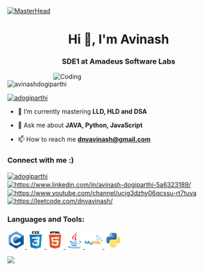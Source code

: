 [![MasterHead](https://sukhbinder.files.wordpress.com/2022/01/snow_banner_o.gif)](https://rishavchanda.io)
<h1 align="center">Hi 👋, I'm Avinash</h1>
<h3 align="center">SDE1 at Amadeus Software Labs</h3>
<img align="right" alt="Coding" width="400" src = "https://miro.medium.com/max/828/0*7Q3yvSIv_t0ioJ-Z.gif">

<p align="left"> <img src="https://komarev.com/ghpvc/?username=avinashdogiparthi&label=Profile%20views&color=0e75b6&style=flat" alt="avinashdogiparthi" /> </p>

<p align="left"> <a href="https://twitter.com/dnvavinash" target="blank"><img src="https://img.shields.io/twitter/follow/dnvavinash?logo=twitter&style=for-the-badge" alt="adogiparthi" /></a> </p>

- 🌱 I’m currently mastering **LLD, HLD and DSA**

- 💬 Ask me about **JAVA, Python, JavaScript**

- 📫 How to reach me **dnvavinash@gmail.com**

<h3 align="left">Connect with me  :)</h3>
<p align="left">
<a href="https://twitter.com/dnvavinash" target="blank"><img align="center" src="https://raw.githubusercontent.com/rahuldkjain/github-profile-readme-generator/master/src/images/icons/Social/twitter.svg" alt="adogiparthi" height="30" width="40" /></a>
<a href="https://www.linkedin.com/in/avinash-dogiparthi-5a6323189/" target="blank"><img align="center" src="https://raw.githubusercontent.com/rahuldkjain/github-profile-readme-generator/master/src/images/icons/Social/linked-in-alt.svg" alt="https://www.linkedin.com/in/avinash-dogiparthi-5a6323189/" height="30" width="40" /></a>
<a href="https://www.youtube.com/channel/UCJg3dzHY06qcssu-RT7TUyA" target="blank"><img align="center" src="https://raw.githubusercontent.com/rahuldkjain/github-profile-readme-generator/master/src/images/icons/Social/youtube.svg" alt="https://www.youtube.com/channel/ucjg3dzhy06qcssu-rt7tuya" height="30" width="40" /></a>
<a href="https://leetcode.com/u/dnvavinash/" target="blank"><img align="center" src="https://raw.githubusercontent.com/rahuldkjain/github-profile-readme-generator/master/src/images/icons/Social/leet-code.svg" alt="https://leetcode.com/dnvavinash/" height="30" width="40" /></a>
</p>

<h3 align="left">Languages and Tools:</h3>
<p align="left"> <a href="https://www.cprogramming.com/" target="_blank" rel="noreferrer"> <img src="https://raw.githubusercontent.com/devicons/devicon/master/icons/c/c-original.svg" alt="c" width="40" height="40"/> </a> <a href="https://www.w3schools.com/css/" target="_blank" rel="noreferrer"> <img src="https://raw.githubusercontent.com/devicons/devicon/master/icons/css3/css3-original-wordmark.svg" alt="css3" width="40" height="40"/> </a> <a href="https://www.w3.org/html/" target="_blank" rel="noreferrer"> <img src="https://raw.githubusercontent.com/devicons/devicon/master/icons/html5/html5-original-wordmark.svg" alt="html5" width="40" height="40"/> </a> <a href="https://www.java.com" target="_blank" rel="noreferrer"> <img src="https://raw.githubusercontent.com/devicons/devicon/master/icons/java/java-original.svg" alt="java" width="40" height="40"/> </a> <a href="https://www.mysql.com/" target="_blank" rel="noreferrer"> <img src="https://raw.githubusercontent.com/devicons/devicon/master/icons/mysql/mysql-original-wordmark.svg" alt="mysql" width="40" height="40"/> </a> <a href="https://www.python.org" target="_blank" rel="noreferrer"> <img src="https://raw.githubusercontent.com/devicons/devicon/master/icons/python/python-original.svg" alt="python" width="40" height="40"/> </a> </p>

<div>
  <img src="https://github-readme-stats.vercel.app/api/top-langs/?username=avinashdogiparthi&layout=compact"/>
</div>


